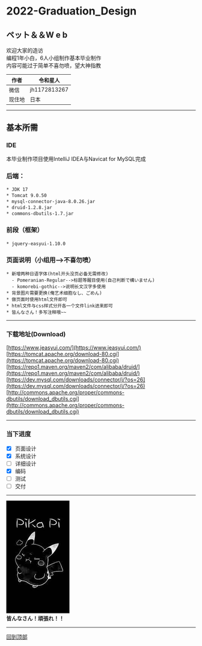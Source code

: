 # 2022-Graduation_Design
## ペット＆＆W e b  
欢迎大家的造访  
编程1年小白，6人小组制作基本毕业制作  
内容可能过于简单不喜勿喷，望大神指教  

|作者|令和星人|
|---|---
|微信|jh1172813267
|现住地|日本
---  
## 基本所需
### IDE
本毕业制作项目使用IntelliJ IDEA与Navicat for MySQL完成
### 后端：
    * JDK 17
    * Tomcat 9.0.50              
    * mysql-connector-java-8.0.26.jar              
    * druid-1.2.8.jar              
    * commons-dbutils-1.7.jar             
 
### 前段（框架）              
    * jquery-easyui-1.10.0 
    
### 页面说明（小组用-->不喜勿喷）
    * 新增两种日语字体(html开头没页必备无需修改)
      - Pomeranian-Regular-->标题等醒目使用(自己判断で構いません)
      - komorebi-gothic-->说明长文汉字多使用
    * 背景图片需要更换(俺艺术细胞なし、ごめん)
    * 做页面时使用html文件即可
    * html文件与css样式分开各一个文件link进来即可
    * 皆んなさん！多写注释哦~~
    
--- 
### 下载地址(Download)
[https://www.jeasyui.com/](https://www.jeasyui.com/)    
[https://tomcat.apache.org/download-80.cgi](https://tomcat.apache.org/download-80.cgi)  
[https://repo1.maven.org/maven2/com/alibaba/druid/](https://repo1.maven.org/maven2/com/alibaba/druid/)    
[https://dev.mysql.com/downloads/connector/j/?os=26](https://dev.mysql.com/downloads/connector/j/?os=26)     
[http://commons.apache.org/proper/commons-dbutils/download_dbutils.cgi](http://commons.apache.org/proper/commons-dbutils/download_dbutils.cgi)    

---  
### 当下进度
- [x] 页面设计
- [x] 系统设计
- [ ] 详细设计
- [x] 编码 
- [ ] 测试
- [ ] 交付  
--- 
![alt](https://github.com/jh0612/Demo/blob/main/pikapi.jpeg)  
  __皆んなさん！頑張れ！！__

--- 
[回到顶部](#readme)

